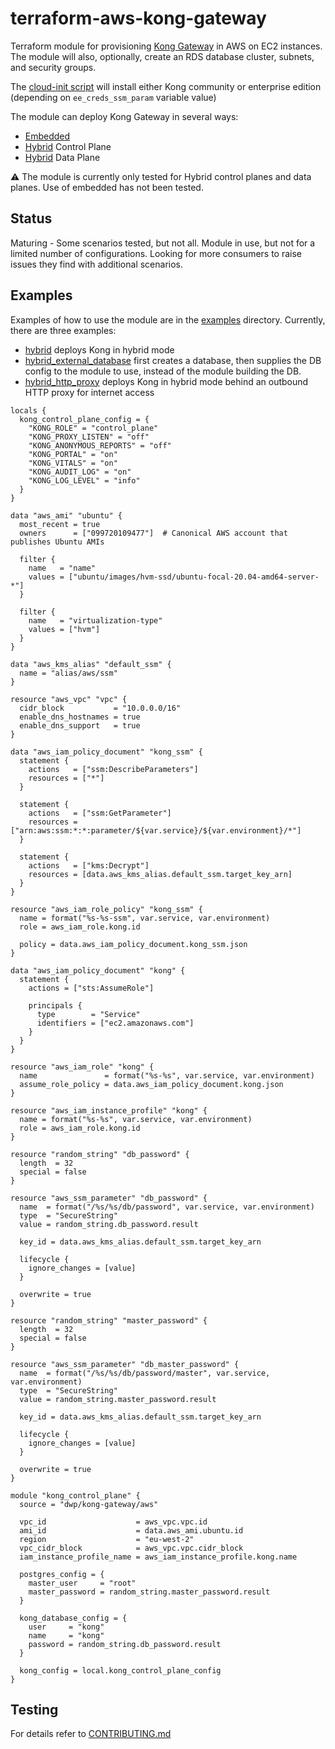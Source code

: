 # terraform-aws-kong-gateway

Terraform module for provisioning [Kong Gateway]() in AWS on EC2 instances. The module will also, optionally, create an RDS database cluster, subnets, and security groups.

The [cloud-init script]() will install either Kong community or enterprise edition (depending on `ee_creds_ssm_param` variable value)

The module can deploy Kong Gateway in several ways:
- [Embedded](https://docs.konghq.com/enterprise/2.3.x/deployment/deployment-options/#embedded)
- [Hybrid](https://docs.konghq.com/enterprise/2.3.x/deployment/hybrid-mode/) Control Plane
- [Hybrid](https://docs.konghq.com/enterprise/2.3.x/deployment/hybrid-mode/) Data Plane

:warning: The module is currently only tested for Hybrid control planes and data planes. Use of embedded has not been tested. 

## Status
Maturing - Some scenarios tested, but not all. Module in use, but not for a limited number of configurations. Looking for more consumers to raise issues they find with additional scenarios.

## Examples
Examples of how to use the module are in the [examples](examples) directory.
Currently, there are three examples:

- [hybrid](examples/hybrid) deploys Kong in hybrid mode
- [hybrid_external_database](examples/hybrid_external_database) first creates a database, then supplies the DB config to the module to use, instead of the module building the DB.
- [hybrid_http_proxy](examples/hybrid_http_proxy) deploys Kong in hybrid mode behind an outbound HTTP proxy for internet access

```hcl
locals {
  kong_control_plane_config = {
    "KONG_ROLE" = "control_plane"
    "KONG_PROXY_LISTEN" = "off"
    "KONG_ANONYMOUS_REPORTS" = "off"
    "KONG_PORTAL" = "on"
    "KONG_VITALS" = "on"
    "KONG_AUDIT_LOG" = "on"
    "KONG_LOG_LEVEL" = "info"
  }
}

data "aws_ami" "ubuntu" {
  most_recent = true
  owners      = ["099720109477"]  # Canonical AWS account that publishes Ubuntu AMIs

  filter {
    name   = "name"
    values = ["ubuntu/images/hvm-ssd/ubuntu-focal-20.04-amd64-server-*"]
  }

  filter {
    name   = "virtualization-type"
    values = ["hvm"]
  }
}

data "aws_kms_alias" "default_ssm" {
  name = "alias/aws/ssm"
}

resource "aws_vpc" "vpc" {
  cidr_block           = "10.0.0.0/16"
  enable_dns_hostnames = true
  enable_dns_support   = true
}

data "aws_iam_policy_document" "kong_ssm" {
  statement {
    actions   = ["ssm:DescribeParameters"]
    resources = ["*"]
  }

  statement {
    actions   = ["ssm:GetParameter"]
    resources = ["arn:aws:ssm:*:*:parameter/${var.service}/${var.environment}/*"]
  }

  statement {
    actions   = ["kms:Decrypt"]
    resources = [data.aws_kms_alias.default_ssm.target_key_arn]
  }
}

resource "aws_iam_role_policy" "kong_ssm" {
  name = format("%s-%s-ssm", var.service, var.environment)
  role = aws_iam_role.kong.id

  policy = data.aws_iam_policy_document.kong_ssm.json
}

data "aws_iam_policy_document" "kong" {
  statement {
    actions = ["sts:AssumeRole"]

    principals {
      type        = "Service"
      identifiers = ["ec2.amazonaws.com"]
    }
  }
}

resource "aws_iam_role" "kong" {
  name               = format("%s-%s", var.service, var.environment)
  assume_role_policy = data.aws_iam_policy_document.kong.json
}

resource "aws_iam_instance_profile" "kong" {
  name = format("%s-%s", var.service, var.environment)
  role = aws_iam_role.kong.id
}

resource "random_string" "db_password" {
  length  = 32
  special = false
}

resource "aws_ssm_parameter" "db_password" {
  name  = format("/%s/%s/db/password", var.service, var.environment)
  type  = "SecureString"
  value = random_string.db_password.result

  key_id = data.aws_kms_alias.default_ssm.target_key_arn

  lifecycle {
    ignore_changes = [value]
  }

  overwrite = true
}

resource "random_string" "master_password" {
  length  = 32
  special = false
}

resource "aws_ssm_parameter" "db_master_password" {
  name  = format("/%s/%s/db/password/master", var.service, var.environment)
  type  = "SecureString"
  value = random_string.master_password.result

  key_id = data.aws_kms_alias.default_ssm.target_key_arn

  lifecycle {
    ignore_changes = [value]
  }

  overwrite = true
}

module "kong_control_plane" {
  source = "dwp/kong-gateway/aws"

  vpc_id                    = aws_vpc.vpc.id
  ami_id                    = data.aws_ami.ubuntu.id
  region                    = "eu-west-2"
  vpc_cidr_block            = aws_vpc.vpc.cidr_block
  iam_instance_profile_name = aws_iam_instance_profile.kong.name
  
  postgres_config = {
    master_user     = "root"
    master_password = random_string.master_password.result
  }

  kong_database_config = {
    user     = "kong"
    name     = "kong"
    password = random_string.db_password.result
  }
  
  kong_config = local.kong_control_plane_config
}
```


## Testing

For details refer to [CONTRIBUTING.md](CONTRIBUTING.md#testing-and-linting)
